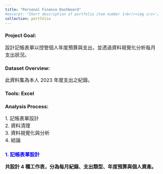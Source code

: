 ```yaml
---
title: "Personal Finance Dashboard"
#excerpt: "Short description of portfolio item number 1<br/><img src='/images/500x300.png'>"
collection: portfolio
---
```


### Project Goal: <br/>
<font size=3> 設計記帳表單以控管個人年度預算與支出，並透過資料視覺化分析每月支出狀況。 </font>

### Dataset Overview: <br/>
<font size=3> 此資料集為本人 2023 年度支出之紀錄。 </font>

### Tools: Excel

### Analysis Process:
<font size=3> 
   1. 記帳表單設計<br/>
   2. 資料清理<br/>
   3. 資料視覺化與分析<br/>
   4. 結論
</font><br/>

### <font color='blue'> 1. 記帳表單設計 </font>
**<font size=3> 共設計 4 種工作表，分為每月紀錄、支出類型、年度預算與個人資產。 </font>**

<!-- **<font size=3> a. 每月紀錄 </font>**
<font size=3> 以月為單位，紀錄每筆財務明細，結構與設計如下：<br/>
1. 月總整理：包含收入、支出與存款<br/>
2. 年度預算：使用 SPARKLINE 函數，製作各類別已支出金額占預算之進度條<br/>
3. 無支出日：使用 SQUENCE 函數和條件式格式設，製作行事曆<br/>
4. 支出方式：紀錄現金與信用卡的支出金額<br/>
5. 本月活動：事先預估本月預計參與活動之所需預算<br/>
6. 收入明細：列出所有收入項目<br/>
7. 每週明細：使用 SUMIFS 函數紀錄每週支出，以及各類別已支出金額占預算之比例<br/>
8. 固定支出明細：列出月繳之固定支出明細<br/>
9. 支出明細：紀錄所有支出明細，包含日期、內容、金額、子類別、類別與方式<br/> </font>

<img src='/images/P2_01.png' width='75%' height='75%'>

**<font size=3> b. 支出類型 </font>**
<font size=3> 將支出類型分為 6 個類別，各類別另有子類別，以利支出分析。 </font>

**<font size=3> c. 年度預算 </font>**
<font size=3> 於年初訂定今年度預算，此工作表用於統整每月支出，追蹤各類別預算與年度預算。 </font>

**<font size=3> d. 資產總表 </font>**
<font size=3> 定期更新各帳戶金額，用以控管個人財務狀況。 </font>

### <font color='blue'> 2. 資料清理 </font>
### <font color='blue'> 3. 資料視覺化與分析 </font>
### <font color='blue'> 4. 結論 </font> -->